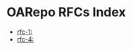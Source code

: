 # OARepo RFCs Index

<!--
  The part between --ts-- and --te-- is automatically
  overwritten by push-triggered GHaction "index updater"
  in index_updater.yml
-->
<!--ts-->
* [rfc-1: ](../../rfc-1/docs/null)
* [rfc-4: ](../../rfc-4/docs/null)
<!--te-->
